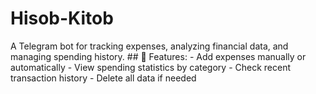 # Hisob-Kitob
A Telegram bot for tracking expenses, analyzing financial data, and managing spending history.    ## 📌 Features:   - Add expenses manually or automatically   - View spending statistics by category   - Check recent transaction history   - Delete all data if needed  
